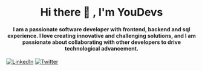 <h1 align="center">Hi there 👋 , I'm YouDevs
</h1>

<h4 align="center">
I am a passionate software developer with frontend, backend and sql experience. I love creating innovative and challenging solutions, and I am passionate about collaborating with other developers to drive technological advancement.
</h4>

[![LinkedIn](https://img.shields.io/badge/LinkedIn-%20-blue?style=flat-square&logo=linkedin&logoColor=white)](https://www.linkedin.com/in/j-naduer/)
[![Twitter](https://img.shields.io/badge/Twitter-%20-1DA1F2?style=flat-square&logo=twitter&logoColor=white&color=1DA1F2)](https://twitter.com/YarosJhon)





<!--
**johnNaduer/johnNaduer** is a ✨ _special_ ✨ repository because its `README.md` (this file) appears on your GitHub profile.

Here are some ideas to get you started:

- 🔭 I’m currently working on ...
- 🌱 I’m currently learning ...
- 👯 I’m looking to collaborate on ...
- 🤔 I’m looking for help with ...
- 💬 Ask me about ...
- 📫 How to reach me: ...
- 😄 Pronouns: ...
- ⚡ Fun fact: ...
-->
